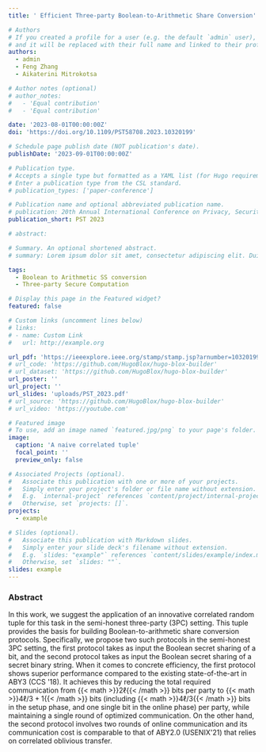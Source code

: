 ```yaml
---
title: ' Efficient Three-party Boolean-to-Arithmetic Share Conversion'

# Authors
# If you created a profile for a user (e.g. the default `admin` user), write the username (folder name) here
# and it will be replaced with their full name and linked to their profile.
authors:
  - admin
  - Feng Zhang
  - Aikaterini Mitrokotsa

# Author notes (optional)
# author_notes:
#   - 'Equal contribution'
#   - 'Equal contribution'

date: '2023-08-01T00:00:00Z'
doi: 'https://doi.org/10.1109/PST58708.2023.10320199'

# Schedule page publish date (NOT publication's date).
publishDate: '2023-09-01T00:00:00Z'

# Publication type.
# Accepts a single type but formatted as a YAML list (for Hugo requirements).
# Enter a publication type from the CSL standard.
# publication_types: ['paper-conference']

# Publication name and optional abbreviated publication name.
# publication: 20th Annual International Conference on Privacy, Security and Trust
publication_short: PST 2023

# abstract: 

# Summary. An optional shortened abstract.
# summary: Lorem ipsum dolor sit amet, consectetur adipiscing elit. Duis posuere tellus ac convallis placerat. Proin tincidunt magna sed ex sollicitudin condimentum.

tags:
  - Boolean to Arithmetic SS conversion 
  - Three-party Secure Computation

# Display this page in the Featured widget?
featured: false

# Custom links (uncomment lines below)
# links:
# - name: Custom Link
#   url: http://example.org

url_pdf: 'https://ieeexplore.ieee.org/stamp/stamp.jsp?arnumber=10320199'
# url_code: 'https://github.com/HugoBlox/hugo-blox-builder'
# url_dataset: 'https://github.com/HugoBlox/hugo-blox-builder'
url_poster: ''
url_project: ''
url_slides: 'uploads/PST_2023.pdf'
# url_source: 'https://github.com/HugoBlox/hugo-blox-builder'
# url_video: 'https://youtube.com'

# Featured image
# To use, add an image named `featured.jpg/png` to your page's folder.
image:
  caption: 'A naive correlated tuple'
  focal_point: ''
  preview_only: false

# Associated Projects (optional).
#   Associate this publication with one or more of your projects.
#   Simply enter your project's folder or file name without extension.
#   E.g. `internal-project` references `content/project/internal-project/index.md`.
#   Otherwise, set `projects: []`.
projects:
  - example

# Slides (optional).
#   Associate this publication with Markdown slides.
#   Simply enter your slide deck's filename without extension.
#   E.g. `slides: "example"` references `content/slides/example/index.md`.
#   Otherwise, set `slides: ""`.
slides: example
---
```


### Abstract

In this work, we suggest the application of an innovative correlated random tuple for this task in the semi-honest three-party (3PC) setting. This tuple provides the basis for building Boolean-to-arithmetic share conversion protocols. Specifically, we propose two such protocols in the semi-honest 3PC setting, the first protocol takes as input the Boolean secret sharing of a bit, and the second protocol takes as input the Boolean secret sharing of a secret binary string. When it comes to concrete efficiency, the first protocol shows superior performance compared to the existing state-of-the-art in ABY3 (CCS '18). It achieves this by reducing the total required communication from {{< math >}}$2\ell${{< /math >}} bits per party to {{< math >}}$4\ell/3+1${{< /math >}} bits (including {{< math >}}$4\ell/3${{< /math >}} bits in the setup phase, and one single bit in the online phase) per party, while maintaining a single round of optimized communication. On the other hand, the second protocol involves two rounds of online communication and its communication cost is comparable to that of ABY2.0 (USENIX'21) that relies on correlated oblivious transfer.

<!-- The advantage of mixed-protocol multi-party secure computation frameworks lies in their ability to utilize different sharing types optimally for diverse tasks. A key module in these frameworks are Boolean-to-arithmetic secret sharing conversion protocols, which transfer a secret value from Boolean secret sharing to arithmetic secret sharing. This conversion process can either take in the Boolean secret sharing of a bit or a secret binary string. -->

<!-- {{% callout note %}}
Click the _Cite_ button above to demo the feature to enable visitors to import publication metadata into their reference management software.
{{% /callout %}}

{{% callout note %}}
Create your slides in Markdown - click the _Slides_ button to check out the example.
{{% /callout %}}

Add the publication's **full text** or **supplementary notes** here. You can use rich formatting such as including [code, math, and images](https://docs.hugoblox.com/content/writing-markdown-latex/). -->
